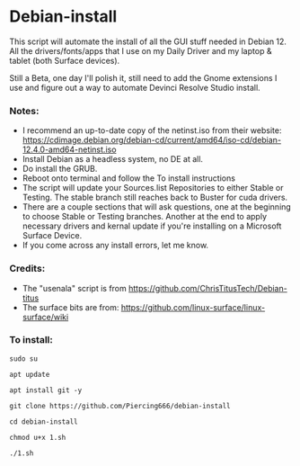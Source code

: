 # Debian-install
This script will automate the install of all the GUI stuff needed in Debian 12. All the drivers/fonts/apps that I use on my Daily Driver and my laptop & tablet (both Surface devices).

Still a Beta, one day I'll polish it, still need to add the Gnome extensions I use and figure out a way to automate Devinci Resolve Studio install.



### Notes:
- I recommend an up-to-date copy of the netinst.iso from their website: https://cdimage.debian.org/debian-cd/current/amd64/iso-cd/debian-12.4.0-amd64-netinst.iso
- Install Debian as a headless system, no DE at all.
- Do install the GRUB.
- Reboot onto terminal and follow the To install instructions
- The script will update your Sources.list Repositories to either Stable or Testing. The stable branch still reaches back to Buster for cuda drivers.
- There are a couple sections that will ask questions, one at the beginning to choose Stable or Testing branches. Another at the end to apply necessary drivers and kernal update if you're installing on a Microsoft Surface Device.
- If you come across any install errors, let me know. 

### Credits:
- The "usenala" script is from https://github.com/ChrisTitusTech/Debian-titus
- The surface bits are from: https://github.com/linux-surface/linux-surface/wiki
 
### To install:

```
sudo su

apt update

apt install git -y

git clone https://github.com/Piercing666/debian-install

cd debian-install

chmod u+x 1.sh

./1.sh

